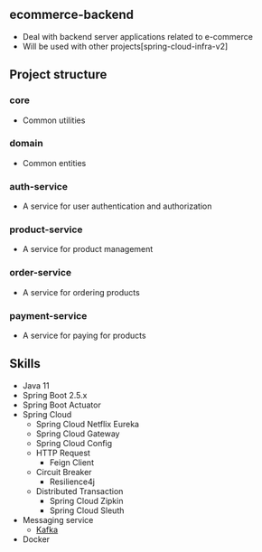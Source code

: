 ## ecommerce-backend
* Deal with backend server applications related to e-commerce
* Will be used with other projects[spring-cloud-infra-v2]

## Project structure

### core
* Common utilities

### domain
* Common entities

### auth-service
* A service for user authentication and authorization 

### product-service
* A service for product management

### order-service
* A service for ordering products

### payment-service 
* A service for paying for products

## Skills
* Java 11
* Spring Boot 2.5.x
* Spring Boot Actuator
* Spring Cloud
  * Spring Cloud Netflix Eureka
  * Spring Cloud Gateway
  * Spring Cloud Config
  * HTTP Request 
    * Feign Client
  * Circuit Breaker
    * Resilience4j
  * Distributed Transaction
    * Spring Cloud Zipkin
    * Spring Cloud Sleuth
* Messaging service
  * [Kafka](https://github.com/wurstmeister/kafka-docker)
* Docker

